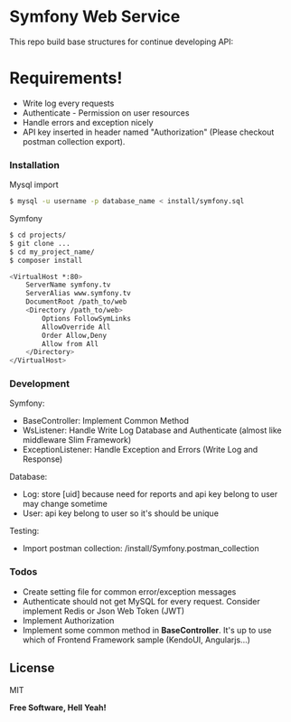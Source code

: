 # Symfony Web Service

This repo build base structures for continue developing API:

# Requirements!

  - Write log every requests
  - Authenticate - Permission on user resources
  - Handle errors and exception nicely
  - API key inserted in header named "Authorization" (Please checkout postman collection export).



### Installation

Mysql import

```sh
$ mysql -u username -p database_name < install/symfony.sql
```

Symfony

```sh
$ cd projects/
$ git clone ...
$ cd my_project_name/
$ composer install
```

```sh
<VirtualHost *:80>
    ServerName symfony.tv
    ServerAlias www.symfony.tv
    DocumentRoot /path_to/web
    <Directory /path_to/web>
        Options FollowSymLinks
        AllowOverride All
        Order Allow,Deny
        Allow from All
    </Directory>
</VirtualHost>
```


### Development

Symfony:

 - BaseController: Implement Common Method
 - WsListener: Handle Write Log Database and Authenticate (almost like middleware Slim Framework)
 - ExceptionListener: Handle Exception and Errors (Write Log and Response)

Database:

 - Log: store [uid] because need for reports and api key belong to user may change sometime
 - User: api key belong to user so it's should be unique

Testing:

 - Import postman collection: /install/Symfony.postman_collection

### Todos

 - Create setting file for common error/exception messages
 - Authenticate should not get MySQL for every request. Consider implement Redis or Json Web Token (JWT)
 - Implement Authorization
 - Implement some common method in **BaseController**. It's up to use which of Frontend Framework sample (KendoUI, Angularjs...)

License
----

MIT


**Free Software, Hell Yeah!**